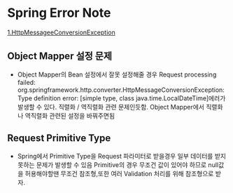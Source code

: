 # Spring Error Note

[1.HttpMessageeConversionException](#object-mapper-설정)

## Object Mapper 설정 문제
- Object Mapper의 Bean 설정에서 잘못 설정해줄 경우 
Request processing failed: org.springframework.http.converter.HttpMessageConversionException: Type definition error:
[simple type, class java.time.LocalDateTime]에러가 발생할 수 있다. 직렬화 / 역직렬화 관련 문제인듯함. Object Mapper에서 직렬화나 역직렬화 관련된  설정을 바꿔주면됨



## Request Primitive Type
- Spring에서 Primitive Type을 Request 파라미터로 받을경우 일부 데이터를 받지 못하는 문제가 발생할 수 있음
Primitive의 경우 무조건 값이 있어야 하므로 null값을 허용해야할땐 무조건 참조형,또한 여러 Validation 처리를 위해 참조형으로 받자.